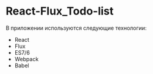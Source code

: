 <h1>React-Flux_Todo-list</h1>

В приложении используются следующие технологии:
* React
* Flux
* ES7/6
* Webpack
* Babel